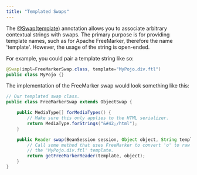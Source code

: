 ```yaml
---
title: "Templated Swaps"
---
```


The [@Swap(template)]({{API_DOCS}}/org/apache/juneau/annotation/Swap.html#template()) annotation allows you to associate arbitrary contextual strings with swaps.
The primary purpose is for providing template names, such as for Apache FreeMarker, therefore the name 'template'.
However, the usage of the string is open-ended.

For example, you could pair a template string like so:

```java
@Swap(impl=FreeMarkerSwap.class, template="MyPojo.div.ftl")
public class MyPojo {}
```

The implementation of the FreeMarker swap would look something like this:

```java
// Our templated swap class.
public class FreeMarkerSwap extends ObjectSwap {

    public MediaType[] forMediaTypes() {
        // Make sure this only applies to the HTML serializer.
        return MediaType.forStrings("&#42;/html");
    }

    public Reader swap(BeanSession session, Object object, String template) throws Exception {
        // Call some method that uses FreeMarker to convert 'o' to raw HTML using
        // the 'MyPojo.div.ftl' template.
        return getFreeMarkerReader(template, object);
    }
}
```